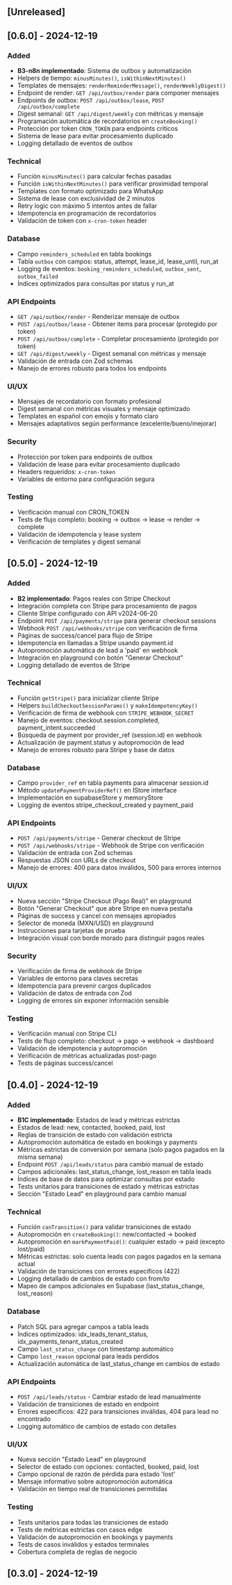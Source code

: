 ## [Unreleased]

## [0.6.0] - 2024-12-19

### Added
- **B3-n8n implementado**: Sistema de outbox y automatización
- Helpers de tiempo: `minusMinutes()`, `isWithinNextMinutes()`
- Templates de mensajes: `renderReminderMessage()`, `renderWeeklyDigest()`
- Endpoint de render: `GET /api/outbox/render` para componer mensajes
- Endpoints de outbox: `POST /api/outbox/lease`, `POST /api/outbox/complete`
- Digest semanal: `GET /api/digest/weekly` con métricas y mensaje
- Programación automática de recordatorios en `createBooking()`
- Protección por token `CRON_TOKEN` para endpoints críticos
- Sistema de lease para evitar procesamiento duplicado
- Logging detallado de eventos de outbox

### Technical
- Función `minusMinutes()` para calcular fechas pasadas
- Función `isWithinNextMinutes()` para verificar proximidad temporal
- Templates con formato optimizado para WhatsApp
- Sistema de lease con exclusividad de 2 minutos
- Retry logic con máximo 5 intentos antes de fallar
- Idempotencia en programación de recordatorios
- Validación de token con `x-cron-token` header

### Database
- Campo `reminders_scheduled` en tabla bookings
- Tabla `outbox` con campos: status, attempt, lease_id, lease_until, run_at
- Logging de eventos: `booking_reminders_scheduled`, `outbox_sent`, `outbox_failed`
- Índices optimizados para consultas por status y run_at

### API Endpoints
- `GET /api/outbox/render` - Renderizar mensaje de outbox
- `POST /api/outbox/lease` - Obtener items para procesar (protegido por token)
- `POST /api/outbox/complete` - Completar procesamiento (protegido por token)
- `GET /api/digest/weekly` - Digest semanal con métricas y mensaje
- Validación de entrada con Zod schemas
- Manejo de errores robusto para todos los endpoints

### UI/UX
- Mensajes de recordatorio con formato profesional
- Digest semanal con métricas visuales y mensaje optimizado
- Templates en español con emojis y formato claro
- Mensajes adaptativos según performance (excelente/bueno/mejorar)

### Security
- Protección por token para endpoints de outbox
- Validación de lease para evitar procesamiento duplicado
- Headers requeridos: `x-cron-token`
- Variables de entorno para configuración segura

### Testing
- Verificación manual con CRON_TOKEN
- Tests de flujo completo: booking → outbox → lease → render → complete
- Validación de idempotencia y lease system
- Verificación de templates y digest semanal

## [0.5.0] - 2024-12-19

### Added
- **B2 implementado**: Pagos reales con Stripe Checkout
- Integración completa con Stripe para procesamiento de pagos
- Cliente Stripe configurado con API v2024-06-20
- Endpoint `POST /api/payments/stripe` para generar checkout sessions
- Webhook `POST /api/webhooks/stripe` con verificación de firma
- Páginas de success/cancel para flujo de Stripe
- Idempotencia en llamadas a Stripe usando payment.id
- Autopromoción automática de lead a 'paid' en webhook
- Integración en playground con botón "Generar Checkout"
- Logging detallado de eventos de Stripe

### Technical
- Función `getStripe()` para inicializar cliente Stripe
- Helpers `buildCheckoutSessionParams()` y `makeIdempotencyKey()`
- Verificación de firma de webhook con `STRIPE_WEBHOOK_SECRET`
- Manejo de eventos: checkout.session.completed, payment_intent.succeeded
- Búsqueda de payment por provider_ref (session.id) en webhook
- Actualización de payment.status y autopromoción de lead
- Manejo de errores robusto para Stripe y base de datos

### Database
- Campo `provider_ref` en tabla payments para almacenar session.id
- Método `updatePaymentProviderRef()` en IStore interface
- Implementación en supabaseStore y memoryStore
- Logging de eventos stripe_checkout_created y payment_paid

### API Endpoints
- `POST /api/payments/stripe` - Generar checkout de Stripe
- `POST /api/webhooks/stripe` - Webhook de Stripe con verificación
- Validación de entrada con Zod schemas
- Respuestas JSON con URLs de checkout
- Manejo de errores: 400 para datos inválidos, 500 para errores internos

### UI/UX
- Nueva sección "Stripe Checkout (Pago Real)" en playground
- Botón "Generar Checkout" que abre Stripe en nueva pestaña
- Páginas de success y cancel con mensajes apropiados
- Selector de moneda (MXN/USD) en playground
- Instrucciones para tarjetas de prueba
- Integración visual con borde morado para distinguir pagos reales

### Security
- Verificación de firma de webhook de Stripe
- Variables de entorno para claves secretas
- Idempotencia para prevenir cargos duplicados
- Validación de datos de entrada con Zod
- Logging de errores sin exponer información sensible

### Testing
- Verificación manual con Stripe CLI
- Tests de flujo completo: checkout → pago → webhook → dashboard
- Validación de idempotencia y autopromoción
- Verificación de métricas actualizadas post-pago
- Tests de páginas success/cancel

## [0.4.0] - 2024-12-19

### Added
- **B1C implementado**: Estados de lead y métricas estrictas
- Estados de lead: new, contacted, booked, paid, lost
- Reglas de transición de estado con validación estricta
- Autopromoción automática de estado en bookings y payments
- Métricas estrictas de conversión por semana (solo pagos pagados en la misma semana)
- Endpoint `POST /api/leads/status` para cambio manual de estado
- Campos adicionales: last_status_change, lost_reason en tabla leads
- Índices de base de datos para optimizar consultas por estado
- Tests unitarios para transiciones de estado y métricas estrictas
- Sección "Estado Lead" en playground para cambio manual

### Technical
- Función `canTransition()` para validar transiciones de estado
- Autopromoción en `createBooking()`: new/contacted → booked
- Autopromoción en `markPaymentPaid()`: cualquier estado → paid (excepto lost/paid)
- Métricas estrictas: solo cuenta leads con pagos pagados en la semana actual
- Validación de transiciones con errores específicos (422)
- Logging detallado de cambios de estado con from/to
- Mapeo de campos adicionales en Supabase (last_status_change, lost_reason)

### Database
- Patch SQL para agregar campos a tabla leads
- Índices optimizados: idx_leads_tenant_status, idx_payments_tenant_status_created
- Campo `last_status_change` con timestamp automático
- Campo `lost_reason` opcional para leads perdidos
- Actualización automática de last_status_change en cambios de estado

### API Endpoints
- `POST /api/leads/status` - Cambiar estado de lead manualmente
- Validación de transiciones de estado en endpoint
- Errores específicos: 422 para transiciones inválidas, 404 para lead no encontrado
- Logging automático de cambios de estado con detalles

### UI/UX
- Nueva sección "Estado Lead" en playground
- Selector de estado con opciones: contacted, booked, paid, lost
- Campo opcional de razón de pérdida para estado 'lost'
- Mensaje informativo sobre autopromoción automática
- Validación en tiempo real de transiciones permitidas

### Testing
- Tests unitarios para todas las transiciones de estado
- Tests de métricas estrictas con casos edge
- Validación de autopromoción en bookings y payments
- Tests de casos inválidos y estados terminales
- Cobertura completa de reglas de negocio

## [0.3.0] - 2024-12-19
